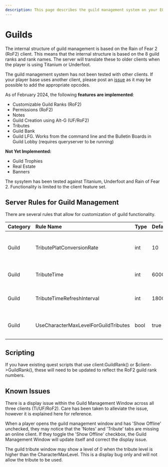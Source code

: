 ```yaml
---
description: This page describes the guild management system on your EQEmu Server.
---
```


# Guilds

The internal structure of guild management is based on the Rain of Fear 2 (RoF2) client.  This means that the internal structure is based on the 8 guild ranks and rank names.  The server will translate these to older clients when the player is using Titanium or Underfoot.

The guild management system has not been tested with other clients.  If your player base uses another client, please post an [issue](https://github.com/EQEmu/Server/issues) as it may be possible to add the appropriate opcodes.

As of February 2024, the following **features are implemented**:

* Customizable Guild Ranks (RoF2)
* Permissions (RoF2)
* Notes
* Guild Creation using Alt-G (UF/RoF2)
* Tributes
* Guild Bank
* Guild LFG.  Works from the command line and the Bulletin Boards in Guild Lobby (requires queryserver to be running)

**Not Yet Implemented:**

- Guild Trophies
- Real Estate
- Banners

The sysytem has been tested against Titanium, Underfoot and Rain of Fear 2.  Functionality is limited to the client feature set.

## Server Rules for Guild Management

There are several rules that allow for customization of guild functionality.

| Category | Rule Name | Type | Default | Description |
| :--- | :--- | :--- | :--- | :--- |
| Guild | TributePlatConversionRate | int | 10 | The conversion rate of platinum donations.  Default is 10 guild favor to 1 platinum |
| Guild | TributeTime | int | 600000 | Time in ms for guild tributes.  Default is 10 mins. |
| Guild | TributeTimeRefreshInterval | int | 180000 | Time in ms to send timer updates to all guild members. Default is 3 mins. |
| Guild | UseCharacterMaxLevelForGuildTributes | bool | true | Guild Tributes will adhere to Character:MaxLevel.  Default is true. |

## Scripting

If you have existing quest scripts that use client:GuildRank() or $client->GuildRank(), these will need to be updated to reflect the RoF2 guild rank numbers.


## Known Issues

There is a display issue within the Guild Management Window across all three clients (Ti/UF/RoF2).  Care has been taken to alleviate the issue, however it is explained here for reference.

When a player opens the guild management window and has 'Show Offline' unchecked, they may notice that the 'Notes' and 'Tribute' tabs are missing an online client.  If they toggle the 'Show Offline' checkbox, the Guild Management Window will update itself and correct the display issue. 

The guild tribute window may show a level of 0 when the tribute level is higher than the CharacterMaxLevel.  This is a display bug only and will not allow the tribute to be used.
